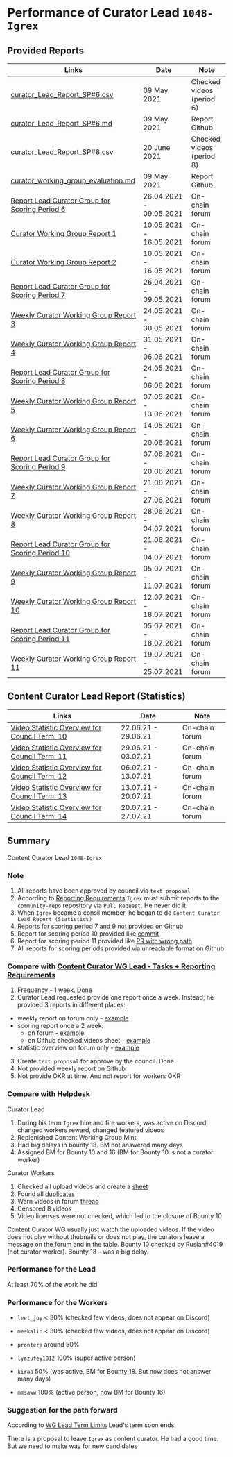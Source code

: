 # Performance of Curator Lead `1048-Igrex`

## Provided Reports

| Links           | Date       | Note
|---------------------|---------|----------|
| [curator_Lead_Report_SP#6.csv](https://github.com/Joystream/community-repo/blob/master/workinggroup-reports/curator_group/curator_Lead_Report_SP%236.csv) | 09 May 2021 | Checked videos (period 6)| 
| [curator_Lead_Report_SP#6.md](https://github.com/Joystream/community-repo/blob/master/workinggroup-reports/curator_group/curator_Lead_Report_SP%236.md)   | 09 May 2021  | Report Github |
| [curator_Lead_Report_SP#8.csv](https://github.com/Joystream/community-repo/blob/master/workinggroup-reports/curator_group/curator_Lead_Report_SP%238.csv) | 20 June 2021 | Checked videos (period 8) |
| [curator_working_group_evaluation.md](https://github.com/Joystream/community-repo/blob/master/workinggroup-reports/curator_group/curator_working_group_evaluation.md) | 09 May 2021 | Report Github |
| [Report Lead Curator Group for Scoring Period 6](https://testnet.joystream.org/#/forum/threads/335?replyIdx=2) | 26.04.2021 - 09.05.2021 | On-chain forum |
| [Curator Working Group Report 1](https://testnet.joystream.org/#/forum/threads/335?page=1&replyIdx=3) | 10.05.2021 - 16.05.2021 | On-chain forum |
| [Curator Working Group Report 2](https://testnet.joystream.org/#/forum/threads/335?page=1&replyIdx=5) | 10.05.2021 - 16.05.2021 | On-chain forum |
| [Report Lead Curator Group for Scoring Period 7](https://testnet.joystream.org/#/forum/threads/335?page=1&replyIdx=5) | 26.04.2021 - 09.05.2021 | On-chain forum |
| [Weekly Curator Working Group Report 3](https://testnet.joystream.org/#/forum/threads/335?page=1&replyIdx=6) | 24.05.2021 - 30.05.2021 | On-chain forum |
| [Weekly Curator Working Group Report 4](https://testnet.joystream.org/#/forum/threads/335?page=1&replyIdx=7) | 31.05.2021 - 06.06.2021 | On-chain forum |
| [Report Lead Curator Group for Scoring Period 8](https://testnet.joystream.org/#/forum/threads/335?page=1&replyIdx=8) | 24.05.2021 - 06.06.2021 | On-chain forum |
| [Weekly Curator Working Group Report 5](https://testnet.joystream.org/#/forum/threads/335?page=1&replyIdx=9) | 07.05.2021 - 13.06.2021 | On-chain forum |
| [Weekly Curator Working Group Report 6](https://testnet.joystream.org/#/forum/threads/335?page=1&replyIdx=10) | 14.05.2021 - 20.06.2021 | On-chain forum |
| [Report Lead Curator Group for Scoring Period 9](https://testnet.joystream.org/#/forum/threads/335?page=1&replyIdx=11) | 07.06.2021 - 20.06.2021 | On-chain forum |
| [Weekly Curator Working Group Report 7](https://testnet.joystream.org/#/forum/threads/335?page=1&replyIdx=12) | 21.06.2021 - 27.06.2021 | On-chain forum |
| [Weekly Curator Working Group Report 8](https://testnet.joystream.org/#/forum/threads/335?page=1&replyIdx=13) | 28.06.2021 - 04.07.2021 | On-chain forum |
| [Report Lead Curator Group for Scoring Period 10](https://testnet.joystream.org/#/forum/threads/335?page=1&replyIdx=14) | 21.06.2021 - 04.07.2021 | On-chain forum |
| [Weekly Curator Working Group Report 9](https://testnet.joystream.org/#/forum/threads/335?page=1&replyIdx=16) | 05.07.2021 - 11.07.2021 | On-chain forum |
| [Weekly Curator Working Group Report 10](https://testnet.joystream.org/#/forum/threads/335?page=1&replyIdx=17) | 12.07.2021 - 18.07.2021 | On-chain forum |
| [Report Lead Curator Group for Scoring Period 11](https://testnet.joystream.org/#/forum/threads/335?page=1&replyIdx=18) | 05.07.2021 - 18.07.2021 | On-chain forum |
| [Weekly Curator Working Group Report 11](https://testnet.joystream.org/#/forum/threads/335?page=1&replyIdx=19) | 19.07.2021 - 25.07.2021 | On-chain forum |

## Content Curator Lead Report (Statistics)

| Links           | Date       | Note
|---------------------|---------|----------|
| [Video Statistic Overview for Council Term: 10](https://testnet.joystream.org/#/forum/threads/472?replyIdx=1) | 22.06.21 - 29.06.21 | On-chain forum | 
| [Video Statistic Overview for Council Term: 11](https://testnet.joystream.org/#/forum/threads/472?replyIdx=2) | 29.06.21 - 03.07.21 | On-chain forum | 
| [Video Statistic Overview for Council Term: 12](https://testnet.joystream.org/#/forum/threads/472?replyIdx=4) | 06.07.21 - 13.07.21 | On-chain forum | 
| [Video Statistic Overview for Council Term: 13](https://testnet.joystream.org/#/forum/threads/472?replyIdx=5) | 13.07.21 - 20.07.21 | On-chain forum | 
| [Video Statistic Overview for Council Term: 14](https://testnet.joystream.org/#/forum/threads/472?replyIdx=6) | 20.07.21 - 27.07.21 | On-chain forum | 

## Summary

Content Curator Lead `1048-Igrex`

### Note

1. All reports have been approved by council via `text proposal`
2. According to [Reporting Requirements](https://github.com/Joystream/community-repo/blob/master/rules/Content_Curator_WG_Lead-Tasks_Reporting_Requirements.md#how-to-submit-a-report) `Igrex` must submit reports to the `community-repo` repository via `Pull Request`. He never did it. 
3. When `Igrex` became a consil member, he began to do `Content Curator Lead Report (Statistics)`
4. Reports for scoring period 7 and 9 not provided on Github
5. Report for scoring period 10 provided like [commit](https://github.com/Joystream/community-repo/commit/f396ff7e03e3f30febf5b438f26a98f7127d0f23)
6. Report for scoring period 11 provided like [PR with wrong path](https://github.com/Joystream/community-repo/pull/266)
7. All reports for scoring periods provided via unreadable format on Github

### Compare with [Content Curator WG Lead - Tasks + Reporting Requirements](https://github.com/Joystream/community-repo/blob/master/rules/Content_Curator_WG_Lead-Tasks_Reporting_Requirements.md)

1. Frequency - 1 week. Done
2. Curator Lead requested provide one report once a week. Instead, he provided 3 reports in different places:
- weekly report on forum only - [example](https://testnet.joystream.org/#/forum/threads/335?page=1&replyIdx=9)
- scoring report once a 2 week:
   - on forum - [example](https://testnet.joystream.org/#/forum/threads/335?page=1&replyIdx=8)
   - on Github checked videos sheet - [example](https://github.com/Joystream/community-repo/blob/master/workinggroup-reports/curator_group/curator_Lead_Report_SP%236.csv)
- statistic overview on forum only - [example](https://testnet.joystream.org/#/forum/threads/472?replyIdx=2)
3. Create `text proposal` for approve by the council. Done
4. Not provided weekly report on Github
5. Not provide OKR at time. And not report for workers OKR

### Compare with [Helpdesk](https://github.com/Joystream/helpdesk/tree/master/roles/content-curators)

Curator Lead

1. During his term `Igrex` hire and fire workers, was active on Discord, changed workers reward, changed featured videos
2. Replenished Content Working Group Mint
3. Had big delays in bounty 18. BM not answered many days
4. Assigned BM for Bounty 10 and 16 (BM for Bounty 10 is not a curator worker)

Curator Workers

1. Checked all upload videos and create a [sheet](https://docs.google.com/spreadsheets/d/1LMYztVNw6za31H5OZBA8zX8OEv09fqDSUnkRYYacDYU/edit#gid=0)
2. Found all [duplicates](https://docs.google.com/spreadsheets/d/1LMYztVNw6za31H5OZBA8zX8OEv09fqDSUnkRYYacDYU/edit#gid=2048884930)
3. Warn videos in forum [thread](https://testnet.joystream.org/#/forum/threads/329)
4. Censored 8 videos
5. Video licenses were not checked, which led to the closure of Bounty 10

Content Curator WG usually just watch the uploaded videos. If the video does not play without thubnails or does not play, the curators leave a message on the forum and in the table. Bounty 10 checked by Ruslan#4019 (not curator worker). Bounty 18 - was a big delay.

### Performance for the Lead

At least 70% of the work he did

### Performance for the Workers

- `leet_joy` < 30% (checked few videos, does not appear on Discord)

- `meskalin` < 30% (checked few videos, does not appear on Discord)

- `prontera` around 50%

- `lyazufey1812` 100% (super active person)

- `kiraa` 50% (was active, BM for Bounty 18. But now does not answer many days)

- `mmsaww` 100% (active person, now BM for Bounty 16)

### Suggestion for the path forward

According to [WG Lead Term Limits](https://github.com/Joystream/community-repo/blob/master/rules/WG_Lead_Term_Limits.md) Lead's term soon ends. 

There is a proposal to leave `Igrex` as content curator. He had a good time. But we need to make way for new candidates
